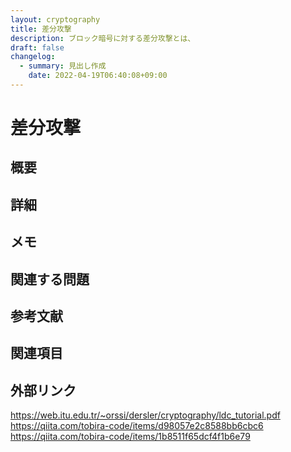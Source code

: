 ```yaml
---
layout: cryptography
title: 差分攻撃
description: ブロック暗号に対する差分攻撃とは、 
draft: false
changelog:
  - summary: 見出し作成
    date: 2022-04-19T06:40:08+09:00
---
```


# 差分攻撃

## 概要

## 詳細

## メモ

## 関連する問題

## 参考文献

## 関連項目

## 外部リンク

https://web.itu.edu.tr/~orssi/dersler/cryptography/ldc_tutorial.pdf
https://qiita.com/tobira-code/items/d98057e2c8588bb6cbc6
https://qiita.com/tobira-code/items/1b8511f65dcf4f1b6e79

